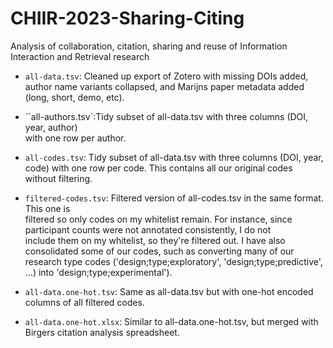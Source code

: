 # CHIIR-2023-Sharing-Citing

Analysis of collaboration, citation, sharing and reuse of Information Interaction and Retrieval research


- `all-data.tsv`: Cleaned up export of Zotero with missing DOIs added, author name 
			variants collapsed, and Marijns paper metadata added (long, short, 
			demo, etc).

- ``all-authors.tsv`:Tidy subset of all-data.tsv with three columns (DOI, year, author) 					
			with one row per author.

- `all-codes.tsv`: Tidy subset of all-data.tsv with three columns (DOI, year, code) 
			with one row per code. This contains all our original codes 
			without filtering.

- `filtered-codes.tsv`: Filtered version of all-codes.tsv in the same format. This one is 					
			filtered so only codes on my whitelist remain. For instance, since 
			participant counts were not annotated consistently, I do not 						
			include them on my whitelist, so they're filtered out. I have also 
			consolidated some of our codes, such as converting many of our 
			research type codes ('design;type;exploratory', 
			'design;type;predictive', ...) into 'design;type;experimental').

- `all-data.one-hot.tsv`: Same as all-data.tsv but with one-hot encoded columns of all 
			filtered codes.

- `all-data.one-hot.xlsx`: Similar to all-data.one-hot.tsv, but merged with Birgers citation analysis spreadsheet.
